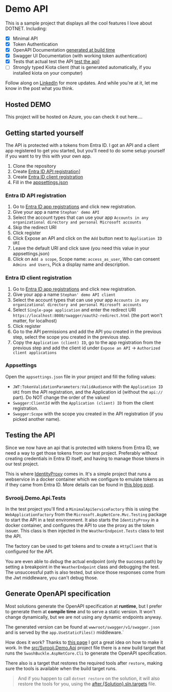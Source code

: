 # Demo API

This is a sample project that displays all the cool features I love about DOTNET. Including:

- [x] Minimal API
- [x] Token Authentication
- [x] OpenAPI Documentation [generated at build time](#generate-openapi-specification)
- [x] Swagger UI Documentation (with working token authentication)
- [x] Tests that actual test the API [test the api](#testing-the-api)]
- [ ] Strongly typed Kiota client (that is generated automatically, if you installed kiota on your computer)

Follow along on [LinkedIn](https://www.linkedin.com/posts/stephanvanrooij_github-svrooijdemo-api-with-auth-a-demo-activity-7222324418478325760-2SGI?utm_source=share&utm_medium=member_desktop) for more updates.
And while you're at it, let me know in the post what you think.

## Hosted DEMO

This project will be hosted on Azure, you can check it out here....

## Getting started yourself

The API is protected with a tokens from Entra ID. I got an API and a client app registered to get you started, but you'll need to do some setup yourself if you want to try this with your own app.

1. Clone the repository
1. Create [Entra ID API registration](#entra-id-api-registration)]
1. Create [Entra ID client registration](#entra-id-client-registration)
1. Fill in the [appsettings.json](#appsettings)

### Entra ID API registration

1. Go to [Entra ID app registrations](https://entra.microsoft.com/#blade/Microsoft_AAD_RegisteredApps/ApplicationsListBlade/quickStartType//sourceType/Microsoft_AAD_IAM) and click new registration.
1. Give your app a name `Stephan' demo API`
1. Select the account types that can use your app `Accounts in any organizational directory and personal Microsoft accounts`
1. Skip the redirect URI
1. Click register
1. Click Expose an API and click on the `Add` button next to `Application ID URI`
1. Leave the default URI and click save (you need this value in your appsettings.json)
1. Click on `Add a scope`, Scope name: `access_as_user`, Who can consent `Admins and Users`, Pick a display name and description.

### Entra ID client registration

1. Go to [Entra ID app registrations](https://entra.microsoft.com/#blade/Microsoft_AAD_RegisteredApps/ApplicationsListBlade/quickStartType//sourceType/Microsoft_AAD_IAM) and click new registration.
1. Give your app a name `Stephan' demo API client`
1. Select the account types that can use your app `Accounts in any organizational directory and personal Microsoft accounts`
1. Select `Single-page application` and enter the redirect URI `https://localhost:8080/swagger/oauth2-redirect.html` (the port won't matter, for localhost)
1. Click register
1. Go to the API permissions and add the API you created in the previous step, select the scope you created in the previous step.
1. Copy the `Application (client) ID`, go to the app registration from the previous step and add the client id under `Expose an API` -> `Authorized client applications`

### Appsettings

Open the `appsettings.json` file in your project and fill the folling values:

- `JWT:TokenValidationParameters:ValidAudience` with the `Application ID URI` from the API registration, and the Application id (without the `api://` part). Do NOT change the order of the values!
- `Swagger:ClientId` with the `Application (client) ID` from the client registration.
- `Swagger:Scope` with the scope you created in the API registration (if you picked another name).

## Testing the API

Since we now have an api that is protected with tokens from Entra ID, we need a way to get those tokens from our test project. Preferably without creating credentials in Entra ID itself, and having to manage those tokens in our test project.

This is where [IdentityProxy](https://github.com/svrooij/identityproxy/) comes in. It's a simple project that runs a webservice in a docker container which we configure to emulate tokens as if they came from Entra ID. More details can be found in [this blog post](https://svrooij.io/2024/07/10/integration-tests-protected-api/).

### Svrooij.Demo.Api.Tests

In the test project you'll find a `MinimalApiServiceFactory` this is using the `WebApplicationFactory` from the `Microsoft.AspNetCore.Mvc.Testing` package to start the API in a test environment. It also starts the `IdentityProxy` in a docker container, and configures the API to use the proxy as the token issuer.
This class is then injected in the `WeatherEndpoint.Tests` class to test the API.

The factory can be used to get tokens and to create a `HttpClient` that is configured for the API.

You are even able to *debug* the actual endpoint (only the success path) by setting a breakpoint in the `WeatherEndpoint` class and debugging the test. The unsuccessful path is also tested, but since those responses come from the Jwt middleware, you can't debug those.

## Generate OpenAPI specification

Most solutions generate the OpenAPI specification at **runtime**, but I prefer to generate them at **compile time** and to serve a static version. It won't change dynamically, but we are not using any dynamic endpoints anyway.

The generated version can be found at `wwwroot/swagger/v1/swagger.json` and is served by the `app.UseStaticFiles()` middleware.`

How does it work? Thanks to [this page](https://khalidabuhakmeh.com/generate-aspnet-core-openapi-spec-at-build-time) I got a great idea on how to make it work.
In the [src/Svrooij.Demo.Api](./src/Svrooij.Demo.Api/Svrooij.Demo.Api.csproj) project file there is a new build target that runs the `SwashBuckle.AspNetCore.Cli` to generate the OpenAPI specification.

There also is a target that restores the required tools after `restore`, making sure the tools is available when the build target runs.

> And if you happen to call `dotnet restore` on the solution, it will also restore the tools for you, using the [after.{Solution}.sln.targets](./after.Svrooij.Demo.sln.targets) file.
